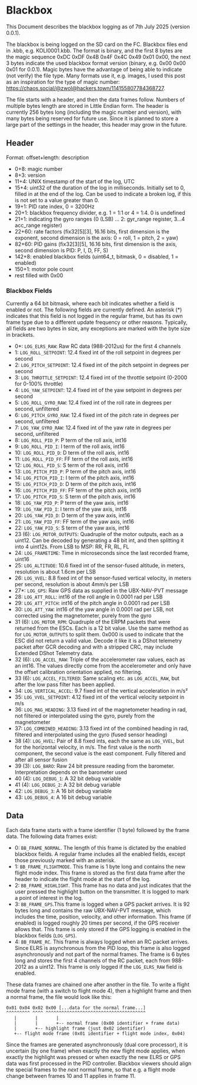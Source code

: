 # Blackbox

This Document describes the blackbox logging as of 7th July 2025 (version 0.0.1).

The blackbox is being logged on the SD card on the FC. Blackbox files end in .kbb, e.g. KOLI0001.kbb.
The format is binary, and the first 8 bytes are the magic sequence 0xDC 0xDF 0x4B 0x4F 0x4C 0x49 0x01 0x00, the next 3 bytes indicate the used blackbox format version (binary, e.g. 0x00 0x00 0x01 for 0.0.1).
Magic bytes have the advantage of being able to indicate (not verify) the file type. Many formats use it, e.g. images, I used this post as an inspiration for the type of magic number: https://chaos.social/@zwol@hackers.town/114155807784368727.

The file starts with a header, and then the data frames follow. Numbers of multiple bytes length are stored in Little Endian form. The header is currently 256 bytes long (including the magic number and version), with many bytes being reserved for future use. Since it is planned to store a large part of the settings in the header, this header may grow in the future.

## Header

Format: offset+length: description

-   0+8: magic number
-   8+3: version
-   11+4: UNIX timestamp of the start of the log, UTC
-   15+4: uint32 of the duration of the log in milliseconds. Initially set to 0, filled in at the end of the log. Can be used to indicate a broken log, if this is not set to a value greater than 0.
-   19+1: PID rate index, 0 = 3200Hz
-   20+1: blackbox frequency divider, e.g. 1 = 1:1 or 4 = 1:4. 0 is undefined
-   21+1: indicating the gyro ranges (0 (LSB) ... 2: gyr_range register, 3...4 acc_range register)
-   22+60: rate factors (fix32[5][3], 16.16 bits, first dimension is the exponent, second dimension is the axis: 0 = roll, 1 = pitch, 2 = yaw)
-   82+60: PID gains (fix32[3][5], 16.16 bits, first dimension is the axis, second dimension is PID: P, I, D, FF, S)
-   142+8: enabled blackbox fields (uint64_t, bitmask, 0 = disabled, 1 = enabled)
-   150+1: motor pole count
-   rest filled with 0x00

### Blackbox Fields

Currently a 64 bit bitmask, where each bit indicates whether a field is enabled or not. The following fields are currently defined. An asterisk (\*) indicates that this field is not logged in the regular frame, but has its own frame type due to a different update frequency or other reasons. Typically, all fields are two bytes in size, any exceptions are marked with the byte size in brackets.

-   0\*: `LOG_ELRS_RAW`: Raw RC data (988-2012us) for the first 4 channels
-   1: `LOG_ROLL_SETPOINT`: 12.4 fixed int of the roll setpoint in degrees per second
-   2: `LOG_PITCH_SETPOINT`: 12.4 fixed int of the pitch setpoint in degrees per second
-   3: `LOG_THROTTLE_SETPOINT`: 12.4 fixed int of the throttle setpoint (0-2000 for 0-100% throttle)
-   4: `LOG_YAW_SETPOINT`: 12.4 fixed int of the yaw setpoint in degrees per second
-   5: `LOG_ROLL_GYRO_RAW`: 12.4 fixed int of the roll rate in degrees per second, unfiltered
-   6: `LOG_PITCH_GYRO_RAW`: 12.4 fixed int of the pitch rate in degrees per second, unfiltered
-   7: `LOG_YAW_GYRO_RAW`: 12.4 fixed int of the yaw rate in degrees per second, unfiltered
-   8: `LOG_ROLL_PID_P`: P term of the roll axis, int16
-   9: `LOG_ROLL_PID_I`: I term of the roll axis, int16
-   10: `LOG_ROLL_PID_D`: D term of the roll axis, int16
-   11: `LOG_ROLL_PID_FF`: FF term of the roll axis, int16
-   12: `LOG_ROLL_PID_S`: S term of the roll axis, int16
-   13: `LOG_PITCH_PID_P`: P term of the pitch axis, int16
-   14: `LOG_PITCH_PID_I`: I term of the pitch axis, int16
-   15: `LOG_PITCH_PID_D`: D term of the pitch axis, int16
-   16: `LOG_PITCH_PID_FF`: FF term of the pitch axis, int16
-   17: `LOG_PITCH_PID_S`: S term of the pitch axis, int16
-   18: `LOG_YAW_PID_P`: P term of the yaw axis, int16
-   19: `LOG_YAW_PID_I`: I term of the yaw axis, int16
-   20: `LOG_YAW_PID_D`: D term of the yaw axis, int16
-   21: `LOG_YAW_PID_FF`: FF term of the yaw axis, int16
-   22: `LOG_YAW_PID_S`: S term of the yaw axis, int16
-   23 (6): `LOG_MOTOR_OUTPUTS`: Quadruple of the motor outputs, each as a uint12. Can be decoded by generating a 48 bit int, and then splitting it into 4 uint12s. From LSB to MSP: RR, FR, RL, FL
-   24: `LOG_FRAMETIME`: Time in microseconds since the last recorded frame, uint16
-   25: `LOG_ALTITUDE`: 10.6 fixed int of the sensor-fused altitude, in meters, resolution is about 1.6cm per LSB
-   26: `LOG_VVEL`: 8.8 fixed int of the sensor-fused vertical velocity, in meters per second, resolution is about 4mm/s per LSB
-   27\*: `LOG_GPS`: Raw GPS data as supplied in the UBX-NAV-PVT message
-   28: `LOG_ATT_ROLL`: int16 of the roll angle in 0.0001 rad per LSB
-   29: `LOG_ATT_PITCH`: int16 of the pitch angle in 0.0001 rad per LSB
-   30: `LOG_ATT_YAW`: int16 of the yaw angle in 0.0001 rad per LSB, not corrected using the magnetometer, purely from the gyro
-   31 (6): `LOG_MOTOR_RPM`: Quadruple of the ERPM packets that were returned from the ESCs. Each is a 12 bit value. Use the same method as for `LOG_MOTOR_OUTPUTS` to split them. 0x000 is used to indicate that the ESC did not return a valid value. Decode it like it is a DShot telemetry packet after GCR decoding and with a stripped CRC, may include Extended DShot Telemetry data.
-   32 (6): `LOG_ACCEL_RAW`: Triple of the accelerometer raw values, each as an int16. The values directly come from the accelerometer and only have the offset calibration orientation applied, no filtering.
-   33 (6): `LOG_ACCEL_FILTERED`: Same scaling etc. as `LOG_ACCEL_RAW`, but after the low pass filter has been applied.
-   34: `LOG_VERTICAL_ACCEL`: 9.7 fixed int of the vertical acceleration in m/s²
-   35: `LOG_VVEL_SETPOINT`: 4.12 fixed int of the vertical velocity setpoint in m/s
-   36: `LOG_MAG_HEADING`: 3.13 fixed int of the magnetometer heading in rad, not filtered or interpolated using the gyro, purely from the magnetometer
-   37: `LOG_COMBINED_HEADING`: 3.13 fixed int of the combined heading in rad, filtered and interpolated using the gyro (fused sensor heading)
-   38 (4): `LOG_HVEL`: Pair of 8.8 fixed ints, each the same as `LOG_VVEL`, but for the horizontal velocity, in m/s. The first value is the north component, the second value is the east component. Fully filtered and after all sensor fusion
-   39 (3): `LOG_BARO`: Raw 24 bit pressure reading from the barometer. Interpretation depends on the barometer used
-   40 (4): `LOG_DEBUG_1`: A 32 bit debug variable
-   41 (4): `LOG_DEBUG_2`: A 32 bit debug variable
-   42: `LOG_DEBUG_3`: A 16 bit debug variable
-   43: `LOG_DEBUG_4`: A 16 bit debug variable

## Data

Each data frame starts with a frame identifier (1 byte) followed by the frame data. The following data frames exist:

-   0: `BB_FRAME_NORMAL`. The length of this frame is dictated by the enabled blackbox fields. A regular frame includes all the enabled fields, except those previously marked with an asterisk.
-   1: `BB_FRAME_FLIGHTMODE`. This frame is 1 byte long and contains the new flight mode index. This frame is stored as the first data frame after the header to indicate the flight mode at the start of the log.
-   2: `BB_FRAME_HIGHLIGHT`. This frame has no data and just indicates that the user pressed the highlight button on the transmitter. It is logged to mark a point of interest in the log.
-   3: `BB_FRAME_GPS`.This frame is logged when a GPS packet arrives. It is 92 bytes long and contains the raw UBX-NAV-PVT message, which includes the time, position, velocity, and other information. This frame (if enabled) is logged roughly 20 times per second, if the GPS receiver allows that. This frame is only stored if the GPS logging is enabled in the blackbox fields (`LOG_GPS`).
-   4: `BB_FRAME_RC`. This frame is always logged when an RC packet arrives. Since ELRS is asynchronous from the PID loop, this frame is also logged asynchronously and not part of the normal frames. The frame is 6 bytes long and stores the first 4 channels of the RC packet, each from 988-2012 as a uint12. This frame is only logged if the `LOG_ELRS_RAW` field is enabled.

These data frames are chained one after another in the file. To write a flight mode frame (with a switch to flight mode 4), then a highlight frame and then a normal frame, the file would look like this:

```
0x01 0x04 0x02 0x00 [...data for the normal frame...]
^^^^^^^^^ ^^^^ ^^^^^^^^^^^^^^^^^^^^^^^^^^^^^^^^^^^^^^
   |       |       |
   |       |       +-- normal frame (0x00 identifier + frame data)
   |       +-- highlight frame (just 0x02 identifier)
   +-- flight mode frame (0x01 identifier + flight mode index, 0x04)
```

Since the frames are generated asynchronously (dual core processor), it is uncertain (by one frame) when exactly the new flight mode applies, when exactly the highlight was pressed or when exactly the new ELRS or GPS data was first processed in the PID controller. Blackbox viewers should align the special frames to the _next_ normal frame, so that e.g. a flight mode change between frames 10 and 11 applies in frame 11.
